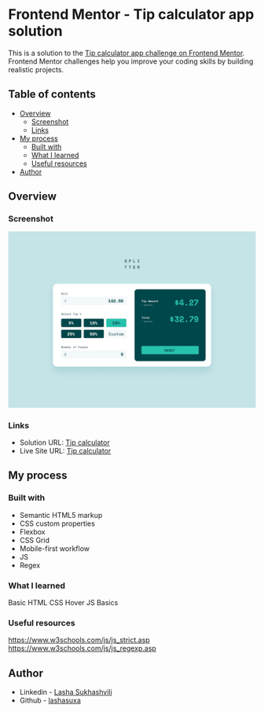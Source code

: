 # Frontend Mentor - Tip calculator app solution

This is a solution to the [Tip calculator app challenge on Frontend Mentor](https://www.frontendmentor.io/challenges/tip-calculator-app-ugJNGbJUX). Frontend Mentor challenges help you improve your coding skills by building realistic projects.

## Table of contents

- [Overview](#overview)
  - [Screenshot](#screenshot)
  - [Links](#links)
- [My process](#my-process)
  - [Built with](#built-with)
  - [What I learned](#what-i-learned)
  - [Useful resources](#useful-resources)
- [Author](#author)

## Overview

### Screenshot

![](./design/desktop-design-completed.jpg)

### Links

- Solution URL: [Tip calculator](https://github.com/lashasuxa/tip-calculator-app-main)
- Live Site URL: [Tip calculator](https://lashasuxa.github.io/tip-calculator-app-main/)

## My process

### Built with

- Semantic HTML5 markup
- CSS custom properties
- Flexbox
- CSS Grid
- Mobile-first workflow
- JS
- Regex

### What I learned

Basic HTML CSS
Hover
JS Basics

### Useful resources

https://www.w3schools.com/js/js_strict.asp
https://www.w3schools.com/js/js_regexp.asp

## Author

- Linkedin - [Lasha Sukhashvili](https://www.linkedin.com/in/lasha-sukhashvili-337034150/)
- Github - [lashasuxa](https://github.com/lashasuxa)

